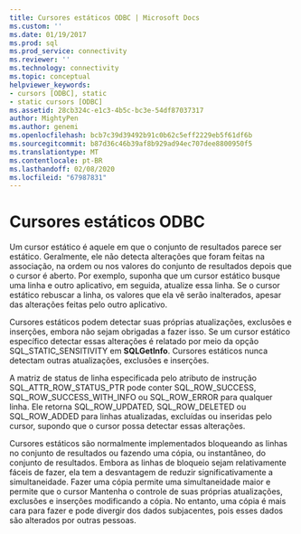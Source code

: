 ```yaml
---
title: Cursores estáticos ODBC | Microsoft Docs
ms.custom: ''
ms.date: 01/19/2017
ms.prod: sql
ms.prod_service: connectivity
ms.reviewer: ''
ms.technology: connectivity
ms.topic: conceptual
helpviewer_keywords:
- cursors [ODBC], static
- static cursors [ODBC]
ms.assetid: 28cb324c-e1c3-4b5c-bc3e-54df87037317
author: MightyPen
ms.author: genemi
ms.openlocfilehash: bcb7c39d39492b91c0b62c5eff2229eb5f61df6b
ms.sourcegitcommit: b87d36c46b39af8b929ad94ec707dee8800950f5
ms.translationtype: MT
ms.contentlocale: pt-BR
ms.lasthandoff: 02/08/2020
ms.locfileid: "67987831"
---
```

# <a name="odbc-static-cursors"></a>Cursores estáticos ODBC
Um cursor estático é aquele em que o conjunto de resultados parece ser estático. Geralmente, ele não detecta alterações que foram feitas na associação, na ordem ou nos valores do conjunto de resultados depois que o cursor é aberto. Por exemplo, suponha que um cursor estático busque uma linha e outro aplicativo, em seguida, atualize essa linha. Se o cursor estático rebuscar a linha, os valores que ela vê serão inalterados, apesar das alterações feitas pelo outro aplicativo.  
  
 Cursores estáticos podem detectar suas próprias atualizações, exclusões e inserções, embora não sejam obrigadas a fazer isso. Se um cursor estático específico detectar essas alterações é relatado por meio da opção SQL_STATIC_SENSITIVITY em **SQLGetInfo**. Cursores estáticos nunca detectam outras atualizações, exclusões e inserções.  
  
 A matriz de status de linha especificada pelo atributo de instrução SQL_ATTR_ROW_STATUS_PTR pode conter SQL_ROW_SUCCESS, SQL_ROW_SUCCESS_WITH_INFO ou SQL_ROW_ERROR para qualquer linha. Ele retorna SQL_ROW_UPDATED, SQL_ROW_DELETED ou SQL_ROW_ADDED para linhas atualizadas, excluídas ou inseridas pelo cursor, supondo que o cursor possa detectar essas alterações.  
  
 Cursores estáticos são normalmente implementados bloqueando as linhas no conjunto de resultados ou fazendo uma cópia, ou instantâneo, do conjunto de resultados. Embora as linhas de bloqueio sejam relativamente fáceis de fazer, ela tem a desvantagem de reduzir significativamente a simultaneidade. Fazer uma cópia permite uma simultaneidade maior e permite que o cursor Mantenha o controle de suas próprias atualizações, exclusões e inserções modificando a cópia. No entanto, uma cópia é mais cara para fazer e pode divergir dos dados subjacentes, pois esses dados são alterados por outras pessoas.
